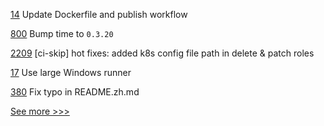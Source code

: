 
[14](https://github.com/hyperledger/aries-acapy-tools/pull/14) Update Dockerfile and publish workflow

[800](https://github.com/hyperledger/aries-vcx/pull/800) Bump time to `0.3.20`

[2209](https://github.com/hyperledger/bevel/pull/2209) [ci-skip] hot fixes: added k8s config file path in delete & patch roles

[17](https://github.com/hyperledger/solang-llvm/pull/17) Use large Windows runner

[380](https://github.com/hyperledger-labs/minifabric/pull/380) Fix typo in README.zh.md


[See more >>>](https://start-here.hyperledger.org/pull-requests)
